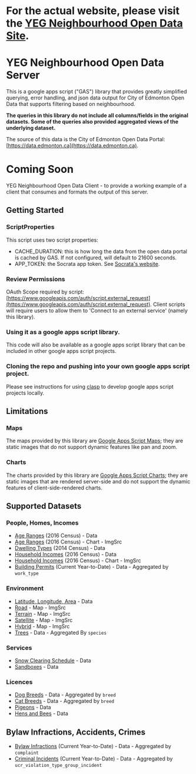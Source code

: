 
# For the actual website, please visit the [YEG Neighbourhood Open Data Site](https://sites.google.com/view/yeg-neighbourhood-open-data/home).

# YEG Neighbourhood Open Data Server
This is a google apps script ("GAS") library that provides greatly simplified querying, error handling, and json data output for City of Edmonton Open Data that supports filtering based on neighbourhood.

**The queries in this library do not include all columns/fields in the original datasets. Some of the queries also provided aggregated views of the underlying dataset.**

The source of this data is the City of Edmonton Open Data Portal: [https://data.edmonton.ca](https://data.edmonton.ca).

# Coming Soon
YEG Neighbourhood Open Data Client - to provide a working example of a client that consumes and formats the output of this server.

## Getting Started
### ScriptProperties
This script uses two script properties:
- CACHE_DURATION: this is how long the data from the open data portal is cached by GAS. If not configured, will default to 21600 seconds.
- APP_TOKEN: the Socrata app token. See [Socrata's website](https://dev.socrata.com/docs/app-tokens.html).

### Review Permissions
OAuth Scope required by script: [https://www.googleapis.com/auth/script.external_request](https://www.googleapis.com/auth/script.external_request).
Client scripts will require users to allow them to 'Connect to an external service' (namely this library).

### Using it as a google apps script library.
This code will also be available as a google apps script library that can be included in other google apps script projects.

### Cloning the repo and pushing into your own google apps script project.
Please see instructions for using [clasp](https://github.com/google/clasp) to develop google apps script projects locally.

## Limitations
### Maps
The maps provided by this library are [Google Apps Script Maps](https://developers.google.com/apps-script/reference/maps/maps); they are static images that do not support dynamic features like pan and zoom.

### Charts
The charts provided by this library are [Google Apps Script Charts](https://developers.google.com/apps-script/reference/charts/); they are static images that are rendered server-side and do not support the dynamic features of client-side-rendered charts.

## Supported Datasets
### People, Homes, Incomes
- [Age Ranges](https://data.edmonton.ca/Census/2016-Census-Population-by-Age-Range-Neighbourhood-/phd4-y42v/data) (2016 Census) - Data
- [Age Ranges](https://data.edmonton.ca/Census/2016-Census-Population-by-Age-Range-Neighbourhood-/phd4-y42v/data) (2016 Census) - Chart - ImgSrc
- [Dwelling Types](https://data.edmonton.ca/Census/2014-Census-Population-By-Structure-Type-Neighbour/mtnp-ghdu/data) (2014 Census) - Data
- [Household Incomes](https://data.edmonton.ca/Census/2016-Census-Population-by-Household-Income-Neighbo/jkjx-2hix/data) (2016 Census) - Data
- [Household Incomes](https://data.edmonton.ca/Census/2016-Census-Population-by-Household-Income-Neighbo/jkjx-2hix/data) (2016 Census) - Chart - ImgSrc
- [Building Permits](https://data.edmonton.ca/Sustainable-Development/General-Building-Permits/24uj-dj8v/data) (Current Year-to-Date) - Data - Aggregated by `work_type`

### Environment
- [Latitude, Longitude, Area](https://data.edmonton.ca/City-Administration/City-of-Edmonton-Neighbourhoods-Centroid-Point-/3b6m-fezs/data) - Data
- [Road](https://data.edmonton.ca/Geospatial-Boundaries/City-of-Edmonton-Neighbourhood-Boundaries/jfvj-x253/data) - Map - ImgSrc
- [Terrain](https://data.edmonton.ca/Geospatial-Boundaries/City-of-Edmonton-Neighbourhood-Boundaries/jfvj-x253/data) - Map - ImgSrc
- [Satellite](https://data.edmonton.ca/Geospatial-Boundaries/City-of-Edmonton-Neighbourhood-Boundaries/jfvj-x253/data) - Map - ImgSrc
- [Hybrid](https://data.edmonton.ca/Geospatial-Boundaries/City-of-Edmonton-Neighbourhood-Boundaries/jfvj-x253/data) - Map - ImgSrc
- [Trees](https://data.edmonton.ca/Environmental-Services/Trees/eecg-fc54/data) - Data - Aggregated By `species`

### Services
- [Snow Clearing Schedule](https://data.edmonton.ca/Transportation/Residential-Snow-Clearing-Schedule/7gh5-bnbs/data) - Data
- [Sandboxes](https://data.edmonton.ca/Transportation/Sandboxes/ddqk-i2ey/data) - Data

### Licences
- [Dog Breeds](https://data.edmonton.ca/Community-Services/Pet-Licenses-by-Neighbourhood/5squ-mg4w/data) - Data - Aggregated by `breed`
- [Cat Breeds](https://data.edmonton.ca/Community-Services/Pet-Licenses-by-Neighbourhood/5squ-mg4w/data) - Data - Aggregated by `breed`
- [Pigeons](https://data.edmonton.ca/Community-Services/Pet-Licenses-by-Neighbourhood/5squ-mg4w/data) - Data
- [Hens and Bees](https://data.edmonton.ca/Community-Services/Hens-and-Bees/trz2-qkzs/data) - Data


## Bylaw Infractions, Accidents, Crimes
- [Bylaw Infractions](https://data.edmonton.ca/Community-Services/Bylaw-Infractions/xgwu-c37w/data) (Current Year-to-Date) - Data - Aggregated by `complaint`
- [Criminal Incidents](https://dashboard.edmonton.ca/dataset/EPS-Neighbourhood-Criminal-Incidents/xthe-mnvi/data) (Current Year-to-Date) - Data - Aggregated by `ucr_violation_type_group_incident`
